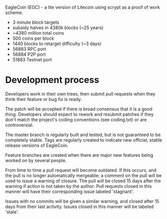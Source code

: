 EagleCoin (EGC) - a lite version of Litecoin using scrypt as a proof of work scheme.
 - 3 minute block targets
 - subsidy halves in 4380k blocks (~25 years)
 - ~4380 million total coins
 - 500 coins per block
 - 1440 blocks to retarget difficulty (~3 days)
 - 56883 RPC port
 - 56884 P2P port
 - 51883 Testnet port
 
Development process
===================

Developers work in their own trees, then submit pull requests when
they think their feature or bug fix is ready.

The patch will be accepted if there is broad consensus that it is a
good thing.  Developers should expect to rework and resubmit patches
if they don't match the project's coding conventions (see coding.txt)
or are controversial.

The master branch is regularly built and tested, but is not guaranteed
to be completely stable. Tags are regularly created to indicate new
official, stable release versions of EagleCoin.

Feature branches are created when there are major new features being
worked on by several people.

From time to time a pull request will become outdated. If this occurs, and
the pull is no longer automatically mergeable; a comment on the pull will
be used to issue a warning of closure. The pull will be closed 15 days
after the warning if action is not taken by the author. Pull requests closed
in this manner will have their corresponding issue labeled 'stagnant'.

Issues with no commits will be given a similar warning, and closed after
15 days from their last activity. Issues closed in this manner will be 
labeled 'stale'.